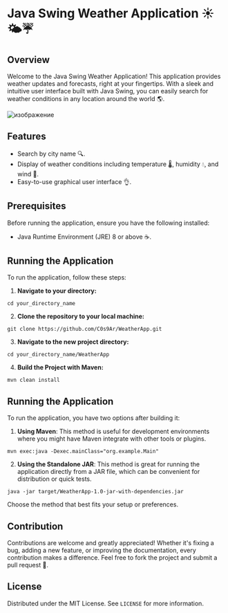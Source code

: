 # Java Swing Weather Application ☀️🌤️☔️

## Overview
Welcome to the Java Swing Weather Application! This application provides weather updates and forecasts, right at your fingertips. With a sleek and intuitive user interface built with Java Swing, you can easily search for weather conditions in any location around the world 🌎.

![изображение](https://github.com/C0s9Ar/WeatherApp/assets/94627679/0e7b34d3-d03e-4c86-8e61-4dafd9621828)

## Features
- Search by city name 🔍.
- Display of weather conditions including temperature 🌡️, humidity 💧, and wind 💨.
- Easy-to-use graphical user interface 👌.

## Prerequisites
Before running the application, ensure you have the following installed:
- Java Runtime Environment (JRE) 8 or above ☕️.

## Running the Application
To run the application, follow these steps:
1. **Navigate to your directory:**
```
cd your_directory_name
```
2. **Clone the repository to your local machine:**
```
git clone https://github.com/C0s9Ar/WeatherApp.git
```
3. **Navigate to the new project directory:**
```
cd your_directory_name/WeatherApp
```
4. **Build the Project with Maven:**
```
mvn clean install
```
## Running the Application
To run the application, you have two options after building it:
1. **Using Maven**:
This method is useful for development environments where you might have Maven integrate with other tools or plugins.
 ```
mvn exec:java -Dexec.mainClass="org.example.Main"
 ```

2. **Using the Standalone JAR**:
This method is great for running the application directly from a JAR file, which can be convenient for distribution or quick tests.
 ```
java -jar target/WeatherApp-1.0-jar-with-dependencies.jar
 ```

Choose the method that best fits your setup or preferences.

## Contribution
Contributions are welcome and greatly appreciated! Whether it's fixing a bug, adding a new feature, or improving the documentation, every contribution makes a difference. 
Feel free to fork the project and submit a pull request 🚀.

## License
Distributed under the MIT License. See `LICENSE` for more information.

